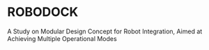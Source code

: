 # ROBODOCK
A Study on Modular Design Concept for Robot Integration, Aimed at Achieving Multiple Operational Modes
